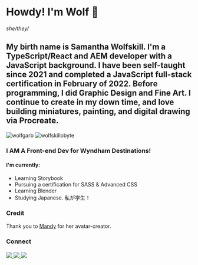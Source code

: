 # Howdy! I'm Wolf 🐺 
_she/they/_

## My birth name is Samantha Wolfskill. I'm a TypeScript/React and AEM developer with a JavaScript background. I have been self-taught since 2021 and completed a JavaScript full-stack certification in February of 2022. Before programming, I did Graphic Design and Fine Art. I continue to create in my down time, and love building miniatures, painting, and digital drawing via Procreate.

<img align="center" src="https://github-readme-stats.vercel.app/api?username=wolfskillobyte&show_icons=true&locale=en&theme=dark" alt="wolfgarb" />

<img align="center" src="https://github-readme-stats.vercel.app/api/top-langs?username=wolfskillobyte&show_icons=true&locale=en&layout=compact&theme=dark" alt="wolfskillobyte" />

### I AM A Front-end Dev for Wyndham Destinations!
#### I'm currently:
- Learning Storybook
- Pursuing a certification for SASS & Advanced CSS
- Learning Blender
- Studying Japanese. 私が学生！

### Credit
Thank you to [Mandy](https://ummmmandy.tumblr.com/) for her avatar-creator. 

### Connect
####
<a href="mailto:sraewolfskill@gmail.com">
  <img src="https://img.shields.io/badge/Gmail-D14836?style=for-the-badge&logo=gmail&logoColor=white" />
 </a>
<a href="https://www.linkedin.com/in/srwolfskill">
  <img src="https://img.shields.io/badge/LinkedIn-0077B5?style=for-the-badge&logo=linkedin&logoColor=white" />
 </a>
<a href

![](https://dcbadge.vercel.app/api/shield/746823093468790785?compact=true)


